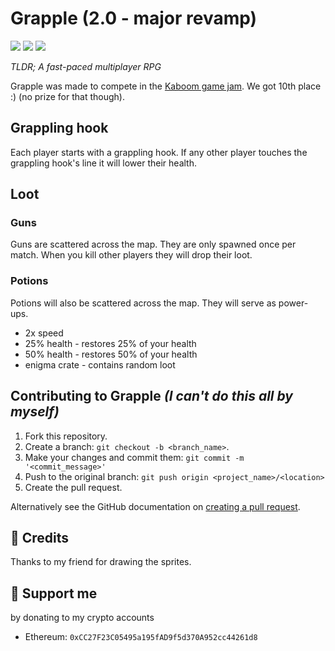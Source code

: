 # Grapple (2.0 - major revamp)

![](https://img.shields.io/github/license/PoseidonCoder/grapple?style=flat-square)
![](https://img.shields.io/badge/contributions-welcome-orange.svg?style=flat-square)
[![](http://hits.dwyl.com/PoseidonCoder/grapple.svg)](http://hits.dwyl.com/PoseidonCoder/grapple?style=for-the-badge)

*TLDR; A fast-paced multiplayer RPG*

Grapple was made to compete in the [Kaboom game jam](https://replit.com/talk/announcements/KABOOM-JAM/127934).
We got 10th place :)
(no prize for that though).

## Grappling hook

Each player starts with a grappling hook. If any other player touches the grappling hook's line it will lower their health. 

## Loot

### Guns

Guns are scattered across the map. They are only spawned once per match. When you kill other players they will drop their loot. 

### Potions

Potions will also be scattered across the map.
They will serve as power-ups.

* 2x speed
* 25% health - restores 25% of your health
* 50% health - restores 50% of your health
* enigma crate - contains random loot

## Contributing to Grapple *(I can't do this all by myself)*

1. Fork this repository.
2. Create a branch: `git checkout -b <branch_name>`.
3. Make your changes and commit them: `git commit -m '<commit_message>'`
4. Push to the original branch: `git push origin <project_name>/<location>`
5. Create the pull request.

Alternatively see the GitHub documentation on [creating a pull request](https://help.github.com/en/github/collaborating-with-issues-and-pull-requests/creating-a-pull-request).

## 👥 Credits

Thanks to my friend for drawing the sprites.

## 🤝 Support me

by donating to my crypto accounts

* Ethereum: `0xCC27F23C05495a195fAD9f5d370A952cc44261d8`
